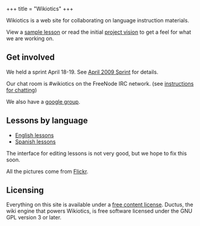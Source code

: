 +++
title = "Wikiotics"
+++

Wikiotics is a web site for collaborating on language instruction
materials.

View a [sample lesson](/en/English_Lesson_-_Introduction) or read the
initial [project vision](/en/project_vision) to get a feel for what we
are working on.

## Get involved

We held a sprint April 18-19. See [April 2009
Sprint](/en/April_2009_Sprint) for details.

Our chat room is \#wikiotics on the FreeNode IRC network. (see
[instructions for chatting](/en/instructions_for_chatting))

We also have a [google group](http://groups.google.com/group/wikiotics).

## Lessons by language

  - [English lessons](/en/English_lessons)
  - [Spanish lessons](/en/Spanish_lessons)

The interface for editing lessons is not very good, but we hope to fix
this soon.

All the pictures come from
[Flickr](http://www.flickr.com/creativecommons/).

## Licensing

Everything on this site is available under a [free content
license](http://en.wikipedia.org/wiki/Free_content#Free_content_licenses).
Ductus, the wiki engine that powers Wikiotics, is free software licensed
under the GNU GPL version 3 or later.
